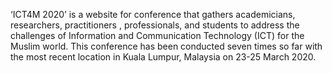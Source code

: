 ‘ICT4M 2020’ is a website for conference that gathers academicians, 
researchers, practitioners , professionals, and students to address the 
challenges of Information and Communication Technology (ICT) for the 
Muslim world. This conference has been conducted seven times so far with 
the most recent location in Kuala Lumpur, Malaysia on 23-25 March 2020.
